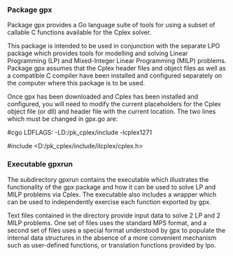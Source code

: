 ### Package gpx

Package gpx provides a Go language suite of tools for using a subset of callable C functions available for the
Cplex solver. 

This package is intended to be used in conjunction with the separate LPO package 
which provides tools for modelling and solving Linear Programming (LP) and Mixed-Integer 
Linear Programming (MILP) problems. Package gpx assumes that the Cplex header files
and object files as well as a compatible C compiler have been installed and configured
separately on the computer where this package is to be used.

Once gpx has been downloaded and Cplex has been installed and configured, you will need to modify the
current placeholders for the Cplex object file (or dll) and header file with the current location.
The two lines which must be changed in gpx.go are:

#cgo LDFLAGS: -LD:/pk_cplex/include -lcplex1271

#include <D:/pk_cplex/include/ilcplex/cplex.h>

### Executable gpxrun

The subdirectory gpxrun contains the executable which illustrates the functionality of the
gpx package and how it can be used to solve LP and MILP problems via Cplex. The executable
also includes a wrapper which can be used to independently exercise each function exported
by gpx. 

Text files contained in the directory provide input data to solve 2 LP and 2 MILP
problems. One set of files uses the standard MPS format, and a second set of files uses
a special format understood by gpx to populate the internal data structures in the absence
of a more convenient mechanism such as user-defined functions, or translation functions provided
by lpo.

